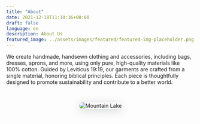 ```yaml
---
title: "About"
date: 2021-12-18T11:10:36+08:00
draft: false
language: en
description: About Us
featured_image: ../assets/images/featured/featured-img-placeholder.png
---
```


We create handmade, handsewn clothing and accessories, including bags, dresses, aprons, and more, using only pure, high-quality materials like 100% cotton. Guided by Leviticus 19:19, our garments are crafted from a single material, honoring biblical principles. Each piece is thoughtfully designed to promote sustainability and contribute to a better world.

<p align="center">
  <img src="/images/nz.jpg" alt="Mountain Lake" style="max-width: 600px; border-radius: 12px; box-shadow: 0 4px 24px rgba(30,50,40,0.2); margin-top: 2rem; margin-bottom: 2rem;">
</p>
